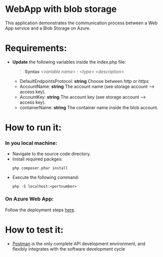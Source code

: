 # WebApp with blob storage
This application demonstrates the communication process between a Web App service and a Blob Storage on Azure.

# **Requirements:**
* **Update** the following variables inside the index.php file:

    > **Syntax** \<_variable name_> : \<_type_> \<_description_>  

    * DefaultEndpointsProtocol: **string** Choose between _http_ or _https_
    * AccountName: **string** The account name (see storage account --> access key).
    * AccountKey: **string** The account key (see storage account --> access key).
    * containerName: **string** The container name inside the blob account. 
# **How to run it:**

### **In you local machine:**
    
* Navigate to the source code directory.
* Install required packges:
    ```console
    php composer.phar install
    ```
* Execute the following command:
    ```console
    php -S localhost:<portnumber>
    ```
### **On Azure Web App:**
Follow the deployment steps [here](https://docs.microsoft.com/en-us/azure/app-service/deploy-local-git).

# **How to test it:**
* [Postman](https://www.getpostman.com/) is the only complete API development environment, and flexibly integrates with the software development cycle